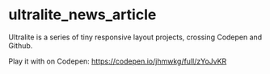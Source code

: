 # ultralite_news_article
Ultralite is a series of tiny responsive layout projects, crossing Codepen and Github. 

Play it with on Codepen: https://codepen.io/jhmwkg/full/zYoJvKR
